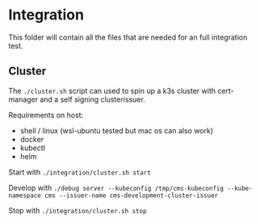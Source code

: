 # Integration

This folder will contain all the files that are needed for an full integration test.

## Cluster

The `./cluster.sh` script can used to spin up a k3s cluster with cert-manager and a self signing clusterissuer.

Requirements on host:

* shell / linux (wsl-ubuntu tested but mac os can also work)
* docker
* kubectl
* helm

Start with `./integration/cluster.sh start`

Develop with `./debug server --kubeconfig /tmp/cms-kubeconfig --kube-namespace cms --issuer-name cms-development-cluster-issuer`

Stop with `./integration/cluster.sh stop`
